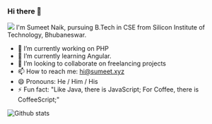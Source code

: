 ### Hi there 👋
<img src="https://komarev.com/ghpvc/?username=sumeetweb">  
I'm Sumeet Naik, pursuing B.Tech in CSE from Silicon Institute of Technology, Bhubaneswar.  

- 🔭 I’m currently working on PHP
- 🌱 I’m currently learning Angular.
- 👯 I’m looking to collaborate on freelancing projects
- 📫 How to reach me: hi@sumeet.xyz
- 😄 Pronouns: He / Him / His
- ⚡ Fun fact: "Like Java, there is JavaScript; For Coffee, there is CoffeeScript;"
   
 ![Github stats](https://github-readme-stats.vercel.app/api?username=sumeetweb&count_private=true&show_icons=true&title_color=333&icon_color=333)

